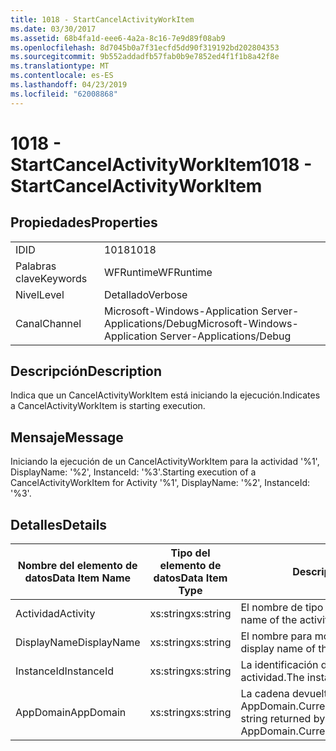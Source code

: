 ```yaml
---
title: 1018 - StartCancelActivityWorkItem
ms.date: 03/30/2017
ms.assetid: 68b4fa1d-eee6-4a2a-8c16-7e9d89f08ab9
ms.openlocfilehash: 8d7045b0a7f31ecfd5dd90f319192bd202804353
ms.sourcegitcommit: 9b552addadfb57fab0b9e7852ed4f1f1b8a42f8e
ms.translationtype: MT
ms.contentlocale: es-ES
ms.lasthandoff: 04/23/2019
ms.locfileid: "62008868"
---
```

# <a name="1018---startcancelactivityworkitem"></a><span data-ttu-id="b7002-102">1018 - StartCancelActivityWorkItem</span><span class="sxs-lookup"><span data-stu-id="b7002-102">1018 - StartCancelActivityWorkItem</span></span>
## <a name="properties"></a><span data-ttu-id="b7002-103">Propiedades</span><span class="sxs-lookup"><span data-stu-id="b7002-103">Properties</span></span>  
  
|||  
|-|-|  
|<span data-ttu-id="b7002-104">ID</span><span class="sxs-lookup"><span data-stu-id="b7002-104">ID</span></span>|<span data-ttu-id="b7002-105">1018</span><span class="sxs-lookup"><span data-stu-id="b7002-105">1018</span></span>|  
|<span data-ttu-id="b7002-106">Palabras clave</span><span class="sxs-lookup"><span data-stu-id="b7002-106">Keywords</span></span>|<span data-ttu-id="b7002-107">WFRuntime</span><span class="sxs-lookup"><span data-stu-id="b7002-107">WFRuntime</span></span>|  
|<span data-ttu-id="b7002-108">Nivel</span><span class="sxs-lookup"><span data-stu-id="b7002-108">Level</span></span>|<span data-ttu-id="b7002-109">Detallado</span><span class="sxs-lookup"><span data-stu-id="b7002-109">Verbose</span></span>|  
|<span data-ttu-id="b7002-110">Canal</span><span class="sxs-lookup"><span data-stu-id="b7002-110">Channel</span></span>|<span data-ttu-id="b7002-111">Microsoft-Windows-Application Server-Applications/Debug</span><span class="sxs-lookup"><span data-stu-id="b7002-111">Microsoft-Windows-Application Server-Applications/Debug</span></span>|  
  
## <a name="description"></a><span data-ttu-id="b7002-112">Descripción</span><span class="sxs-lookup"><span data-stu-id="b7002-112">Description</span></span>  
 <span data-ttu-id="b7002-113">Indica que un CancelActivityWorkItem está iniciando la ejecución.</span><span class="sxs-lookup"><span data-stu-id="b7002-113">Indicates a CancelActivityWorkItem is starting execution.</span></span>  
  
## <a name="message"></a><span data-ttu-id="b7002-114">Mensaje</span><span class="sxs-lookup"><span data-stu-id="b7002-114">Message</span></span>  
 <span data-ttu-id="b7002-115">Iniciando la ejecución de un CancelActivityWorkItem para la actividad '%1', DisplayName: '%2', InstanceId: '%3'.</span><span class="sxs-lookup"><span data-stu-id="b7002-115">Starting execution of a CancelActivityWorkItem for Activity '%1', DisplayName: '%2', InstanceId: '%3'.</span></span>  
  
## <a name="details"></a><span data-ttu-id="b7002-116">Detalles</span><span class="sxs-lookup"><span data-stu-id="b7002-116">Details</span></span>  
  
|<span data-ttu-id="b7002-117">Nombre del elemento de datos</span><span class="sxs-lookup"><span data-stu-id="b7002-117">Data Item Name</span></span>|<span data-ttu-id="b7002-118">Tipo del elemento de datos</span><span class="sxs-lookup"><span data-stu-id="b7002-118">Data Item Type</span></span>|<span data-ttu-id="b7002-119">Descripción</span><span class="sxs-lookup"><span data-stu-id="b7002-119">Description</span></span>|  
|--------------------|--------------------|-----------------|  
|<span data-ttu-id="b7002-120">Actividad</span><span class="sxs-lookup"><span data-stu-id="b7002-120">Activity</span></span>|<span data-ttu-id="b7002-121">xs:string</span><span class="sxs-lookup"><span data-stu-id="b7002-121">xs:string</span></span>|<span data-ttu-id="b7002-122">El nombre de tipo de la actividad.</span><span class="sxs-lookup"><span data-stu-id="b7002-122">The type name of the activity.</span></span>|  
|<span data-ttu-id="b7002-123">DisplayName</span><span class="sxs-lookup"><span data-stu-id="b7002-123">DisplayName</span></span>|<span data-ttu-id="b7002-124">xs:string</span><span class="sxs-lookup"><span data-stu-id="b7002-124">xs:string</span></span>|<span data-ttu-id="b7002-125">El nombre para mostrar de la actividad.</span><span class="sxs-lookup"><span data-stu-id="b7002-125">The display name of the activity.</span></span>|  
|<span data-ttu-id="b7002-126">InstanceId</span><span class="sxs-lookup"><span data-stu-id="b7002-126">InstanceId</span></span>|<span data-ttu-id="b7002-127">xs:string</span><span class="sxs-lookup"><span data-stu-id="b7002-127">xs:string</span></span>|<span data-ttu-id="b7002-128">La identificación de instancia de la actividad.</span><span class="sxs-lookup"><span data-stu-id="b7002-128">The instance id of the activity.</span></span>|  
|<span data-ttu-id="b7002-129">AppDomain</span><span class="sxs-lookup"><span data-stu-id="b7002-129">AppDomain</span></span>|<span data-ttu-id="b7002-130">xs:string</span><span class="sxs-lookup"><span data-stu-id="b7002-130">xs:string</span></span>|<span data-ttu-id="b7002-131">La cadena devuelta por AppDomain.CurrentDomain.FriendlyName.</span><span class="sxs-lookup"><span data-stu-id="b7002-131">The string returned by AppDomain.CurrentDomain.FriendlyName.</span></span>|

